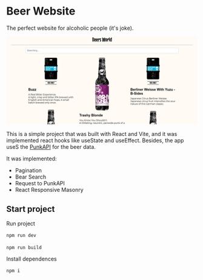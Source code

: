 # Beer Website
The perfect website for alcoholic people (it's joke).

![](https://raw.githubusercontent.com/JoseCortezz25/beer-website/main/screenshot.png)


This is a simple project that was built with React and Vite, and it was implemented react hooks like useState and useEffect. Besides, the app useS the [PunkAPI](https://punkapi.com) for the beer data.

It was implemented:
* Pagination
* Bear Search 
* Request to PunkAPI
* React Responsive Masonry

## Start project

Run project
```
npm run dev

npm run build
```

Install dependences
```
npm i
```
